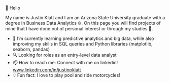 👋 Hello

My name is Justin Klatt and I am an Arizona State University graduate with a degree in Business Data Analytics 🌐. On this page you will find projects of mine that I have done out of personal interest or through my studies 📖. 



- 🌱 I’m currently learning predictive analytics and big data, while also improving my skills in SQL queries and Python libraries (matplotlib, seaborn, pandas)
- 🔍 Looking for roles as an entry-level data analyst
- 📫 How to reach me: Connect with me on linkedin! www.linkedin.com/in/justinpklatt
- 💡 Fun fact: I love to play pool and ride motorcycles!



<!---
jpklatt/jpklatt is a ✨ special ✨ repository because its `README.md` (this file) appears on your GitHub profile.
You can click the Preview link to take a look at your changes.
--->

